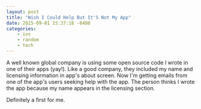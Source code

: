 ```yaml
---
layout: post
title: "Wish I Could Help But It'S Not My App"
date: 2015-09-01 15:37:18 -0400
categories: 
    - ios
    - random
    - tech
---
```

A well known global company is using some open source code I wrote in one of their apps (yay!). Like a good company, they included my name and licensing information in app's about screen. Now I'm getting emails from one of the app's users seeking help with the app. The person thinks I wrote the app because my name appears in the licensing section. 

Definitely a first for me.
